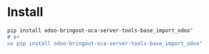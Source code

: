 # Install

```bash
pip install odoo-bringout-oca-server-tools-base_import_odoo"
# or
uv pip install odoo-bringout-oca-server-tools-base_import_odoo"
```
